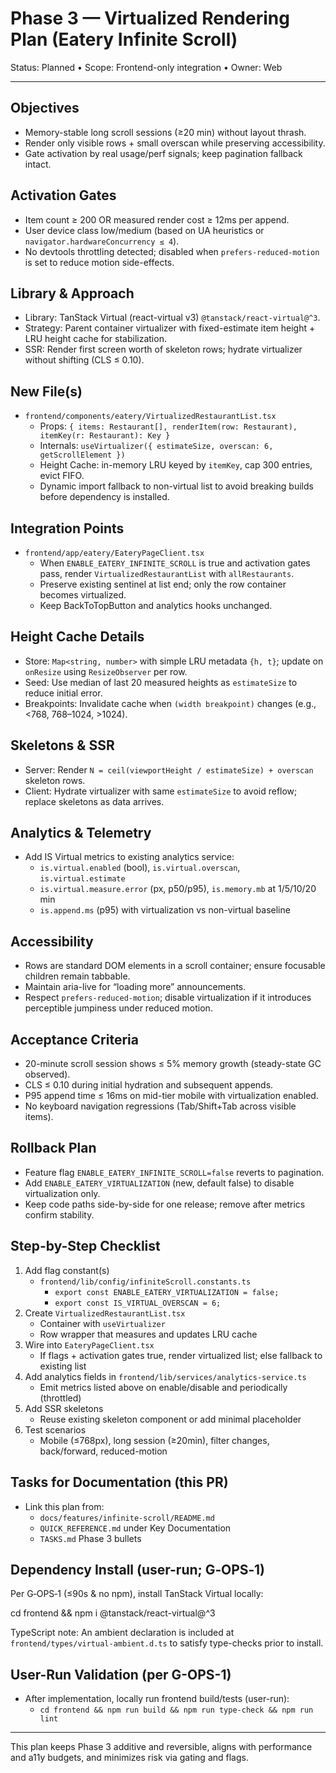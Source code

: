 # Phase 3 — Virtualized Rendering Plan (Eatery Infinite Scroll)

Status: Planned • Scope: Frontend-only integration • Owner: Web

---

## Objectives
- Memory-stable long scroll sessions (≥20 min) without layout thrash.
- Render only visible rows + small overscan while preserving accessibility.
- Gate activation by real usage/perf signals; keep pagination fallback intact.

## Activation Gates
- Item count ≥ 200 OR measured render cost ≥ 12ms per append.
- User device class low/medium (based on UA heuristics or `navigator.hardwareConcurrency ≤ 4`).
- No devtools throttling detected; disabled when `prefers-reduced-motion` is set to reduce motion side-effects.

## Library & Approach
- Library: TanStack Virtual (react-virtual v3) `@tanstack/react-virtual@^3`.
- Strategy: Parent container virtualizer with fixed-estimate item height + LRU height cache for stabilization.
- SSR: Render first screen worth of skeleton rows; hydrate virtualizer without shifting (CLS ≤ 0.10).

## New File(s)
- `frontend/components/eatery/VirtualizedRestaurantList.tsx`
  - Props: `{ items: Restaurant[], renderItem(row: Restaurant), itemKey(r: Restaurant): Key }`
  - Internals: `useVirtualizer({ estimateSize, overscan: 6, getScrollElement })`
  - Height Cache: in-memory LRU keyed by `itemKey`, cap 300 entries, evict FIFO.
  - Dynamic import fallback to non-virtual list to avoid breaking builds before dependency is installed.

## Integration Points
- `frontend/app/eatery/EateryPageClient.tsx`
  - When `ENABLE_EATERY_INFINITE_SCROLL` is true and activation gates pass, render `VirtualizedRestaurantList` with `allRestaurants`.
  - Preserve existing sentinel at list end; only the row container becomes virtualized.
  - Keep BackToTopButton and analytics hooks unchanged.

## Height Cache Details
- Store: `Map<string, number>` with simple LRU metadata `{h, t}`; update on `onResize` using `ResizeObserver` per row.
- Seed: Use median of last 20 measured heights as `estimateSize` to reduce initial error.
- Breakpoints: Invalidate cache when `(width breakpoint)` changes (e.g., <768, 768–1024, >1024).

## Skeletons & SSR
- Server: Render `N = ceil(viewportHeight / estimateSize) + overscan` skeleton rows.
- Client: Hydrate virtualizer with same `estimateSize` to avoid reflow; replace skeletons as data arrives.

## Analytics & Telemetry
- Add IS Virtual metrics to existing analytics service:
  - `is.virtual.enabled` (bool), `is.virtual.overscan`, `is.virtual.estimate`
  - `is.virtual.measure.error` (px, p50/p95), `is.memory.mb` at 1/5/10/20 min
  - `is.append.ms` (p95) with virtualization vs non-virtual baseline

## Accessibility
- Rows are standard DOM elements in a scroll container; ensure focusable children remain tabbable.
- Maintain aria-live for “loading more” announcements.
- Respect `prefers-reduced-motion`; disable virtualization if it introduces perceptible jumpiness under reduced motion.

## Acceptance Criteria
- 20-minute scroll session shows ≤ 5% memory growth (steady-state GC observed).
- CLS ≤ 0.10 during initial hydration and subsequent appends.
- P95 append time ≤ 16ms on mid-tier mobile with virtualization enabled.
- No keyboard navigation regressions (Tab/Shift+Tab across visible items).

## Rollback Plan
- Feature flag `ENABLE_EATERY_INFINITE_SCROLL=false` reverts to pagination.
- Add `ENABLE_EATERY_VIRTUALIZATION` (new, default false) to disable virtualization only.
- Keep code paths side-by-side for one release; remove after metrics confirm stability.

## Step-by-Step Checklist
1) Add flag constant(s)
   - `frontend/lib/config/infiniteScroll.constants.ts`
     - `export const ENABLE_EATERY_VIRTUALIZATION = false;`
     - `export const IS_VIRTUAL_OVERSCAN = 6;`
2) Create `VirtualizedRestaurantList.tsx`
   - Container with `useVirtualizer`
   - Row wrapper that measures and updates LRU cache
3) Wire into `EateryPageClient.tsx`
   - If flags + activation gates true, render virtualized list; else fallback to existing list
4) Add analytics fields in `frontend/lib/services/analytics-service.ts`
   - Emit metrics listed above on enable/disable and periodically (throttled)
5) Add SSR skeletons
   - Reuse existing skeleton component or add minimal placeholder
6) Test scenarios
   - Mobile (≤768px), long session (≥20min), filter changes, back/forward, reduced-motion

## Tasks for Documentation (this PR)
- Link this plan from:
  - `docs/features/infinite-scroll/README.md`
  - `QUICK_REFERENCE.md` under Key Documentation
  - `TASKS.md` Phase 3 bullets

## Dependency Install (user-run; G‑OPS‑1)
Per G‑OPS‑1 (≤90s & no npm), install TanStack Virtual locally:

cd frontend && npm i @tanstack/react-virtual@^3

TypeScript note: An ambient declaration is included at `frontend/types/virtual-ambient.d.ts` to satisfy type-checks prior to install.

## User-Run Validation (per G-OPS-1)
- After implementation, locally run frontend build/tests (user-run):
  - `cd frontend && npm run build && npm run type-check && npm run lint`

---

This plan keeps Phase 3 additive and reversible, aligns with performance and a11y budgets, and minimizes risk via gating and flags.
